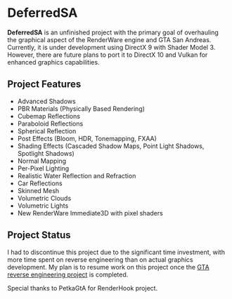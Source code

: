 # DeferredSA

**DeferredSA** is an unfinished project with the primary goal of overhauling the graphical aspect of the RenderWare engine and GTA San Andreas. Currently, it is under development using DirectX 9 with Shader Model 3. However, there are future plans to port it to DirectX 10 and Vulkan for enhanced graphics capabilities.

## Project Features

- Advanced Shadows
- PBR Materials (Physically Based Rendering)
- Cubemap Reflections
- Paraboloid Reflections
- Spherical Reflection
- Post Effects (Bloom, HDR, Tonemapping, FXAA)
- Shading Effects (Cascaded Shadow Maps, Point Light Shadows, Spotlight Shadows)
- Normal Mapping
- Per-Pixel Lighting
- Realistic Water Reflection and Refraction
- Car Reflections
- Skinned Mesh
- Volumetric Clouds
- Volumetric Lights
- New RenderWare Immediate3D with pixel shaders

## Project Status

I had to discontinue this project due to the significant time investment, with more time spent on reverse engineering than on actual graphics development. My plan is to resume work on this project once the [GTA reverse engineering project](https://github.com/gta-reversed/gta-reversed-modern) is completed.

Special thanks to PetkaGtA for RenderHook project.

